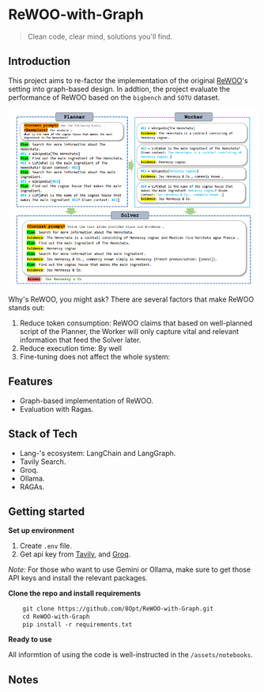 # ReWOO-with-Graph
> Clean code, clear mind, solutions you'll find.

## Introduction

This project aims to re-factor the implementation of the original [ReWOO](https://github.com/billxbf/ReWOO.git)'s setting into graph-based design. In addtion, the project evaluate the performance of ReWOO based on the `bigbench` and `SOTU` dataset. 

![](/assets/rewoo_workflow.png)

Why's ReWOO, you might ask? There are several factors that make ReWOO stands out: 

1. Reduce token consumption: ReWOO claims that based on well-planned script of the Planner, the Worker will only capture vital and relevant information that feed the Solver later. 
2. Reduce execution time: By well 
3. Fine-tuning does not affect the whole system:

## Features

+ Graph-based implementation of ReWOO. 
+ Evaluation with Ragas.

## Stack of Tech

- Lang-'s ecosystem: LangChain and LangGraph.
- Tavily Search.
- Groq. 
- Ollama.
- RAGAs.

## Getting started

**Set up environment**
1. Create `.env` file. 
2. Get api key from [Tavily](https://app.tavily.com/home), and [Groq](https://console.groq.com/keys).

_Note:_ For those who want to use Gemini or Ollama, make sure to get those API keys and install the relevant packages.

**Clone the repo and install requirements**

```
    git clone https://github.com/8Opt/ReWOO-with-Graph.git
    cd ReWOO-with-Graph
    pip install -r requirements.txt
```

**Ready to use**

All informtion of using the code is well-instructed in the `/assets/notebooks`.


## Notes